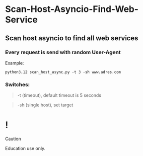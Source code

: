 # Scan-Host-Asyncio-Find-Web-Service
## Scan host asyncio to find all web services
### Every request is send with random User-Agent

Example:
```
python3.12 scan_host_async.py -t 3 -sh www.adres.com
```

### Switches:
> -t (timeout), default timeout is 5 seconds

> -sh (single host), set target


# !
> [!CAUTION]
> Education use only.
